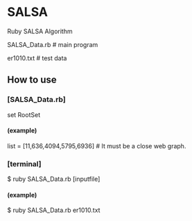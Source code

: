 # SALSA
Ruby SALSA  Algorithm

SALSA_Data.rb # main program

er1010.txt # test data

## How to use
### [SALSA_Data.rb]
set RootSet

#### (example)

list = [11,636,4094,5795,6936] # It must be a close web graph.


### [terminal]
$ ruby SALSA_Data.rb [inputfile]

#### (example)

$ ruby SALSA_Data.rb er1010.txt

